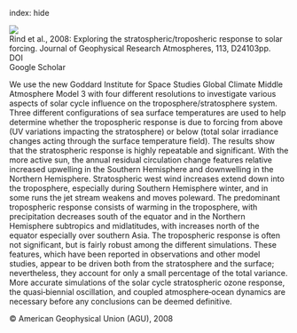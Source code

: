 index: hide

<div class="Citation">
    <div class="Citation-thumb CitationThumb-linked"  data-href="https://doi.org/10.1029/2008jd010114">
      <img src="https://static.claimspace.cloud/climate-study-static/refs/thumbs/10/Rind_et_al_2008-thumb.png" />
    </div>

  <div class="Citation-body">
    <div class="Citation-text">Rind et al., 2008: Exploring the stratospheric/troposheric response to solar forcing. <span class="Article-journal">Journal of Geophysical Research Atmospheres, </span><span class="Article-volume">113, </span>D24103pp.</div>
    <div class="Citation-links">
      <div class="CitationLink" data-href="https://doi.org/10.1029/2008jd010114">
        <div class="CitationLink-icon CitationLink-Doi"></div>
        <div class="CitationLink-text">DOI</div>
      </div>
      <div class="CitationLink" data-href="https://scholar.google.com/scholar?q=10.1029/2008jd010114">
        <div class="CitationLink-icon CitationLink-Scholar"></div>
        <div class="CitationLink-text">Google Scholar</div>
      </div>
    </div>
  </div>
</div>

We use the new Goddard Institute for Space Studies Global Climate Middle Atmosphere Model 3 with four different resolutions to investigate various aspects of solar cycle influence on the troposphere/stratosphere system. Three different configurations of sea surface temperatures are used to help determine whether the tropospheric response is due to forcing from above (UV variations impacting the stratosphere) or below (total solar irradiance changes acting through the surface temperature field). The results show that the stratospheric response is highly repeatable and significant. With the more active sun, the annual residual circulation change features relative increased upwelling in the Southern Hemisphere and downwelling in the Northern Hemisphere. Stratospheric west wind increases extend down into the troposphere, especially during Southern Hemisphere winter, and in some runs the jet stream weakens and moves poleward. The predominant tropospheric response consists of warming in the troposphere, with precipitation decreases south of the equator and in the Northern Hemisphere subtropics and midlatitudes, with increases north of the equator especially over southern Asia. The tropospheric response is often not significant, but is fairly robust among the different simulations. These features, which have been reported in observations and other model studies, appear to be driven both from the stratosphere and the surface; nevertheless, they account for only a small percentage of the total variance. More accurate simulations of the solar cycle stratospheric ozone response, the quasi‐biennial oscillation, and coupled atmosphere‐ocean dynamics are necessary before any conclusions can be deemed definitive.

<div class="Citation-copy">
&copy; American Geophysical Union (AGU), 2008
</div>